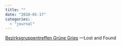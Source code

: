 ```yaml
---
title: ""
date: "2018-01-17"
categories: 
  - "journal"
---
```


[Bezirksgruppentreffen Grüne Gries](http://wittenbrink.net/lostandfound/bezirksgruppentreffen-gruene-gries/) —Lost and Found
